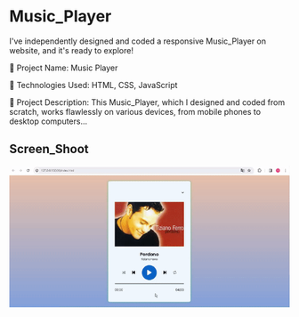 
<h1> Music_Player</h1>

I've independently designed and coded a responsive Music_Player on website, and it's ready to explore!

🔸 Project Name: Music Player

🔸 Technologies Used: HTML, CSS, JavaScript

🔸 Project Description: This Music_Player, which I designed and coded from scratch, works flawlessly on various devices, from mobile phones to desktop computers...

<h2>Screen_Shoot</h2>

![](screen_MusicPlayer.gif)
